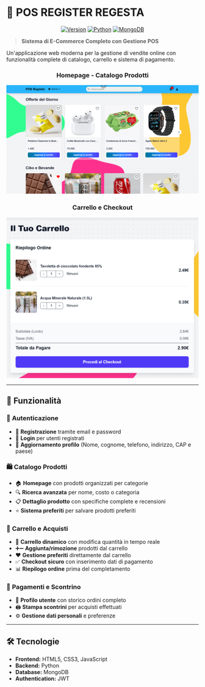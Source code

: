 # 🏪 POS REGISTER REGESTA
<div align="center">

[![Version](https://img.shields.io/badge/version-1.0.0-blue)]()
[![Python](https://img.shields.io/badge/python-3.8+-blue)]()
[![MongoDB](https://img.shields.io/badge/MongoDB-4.4+-green)]()

</div>

> **Sistema di E-Commerce Completo con Gestione POS**

Un'applicazione web moderna per la gestione di vendite online con funzionalità complete di catalogo, carrello e sistema di pagamento.

<div align="center">

### Homepage - Catalogo Prodotti
![Homepage](frontend/src/lib/assets/Screenshot1.png)

### Carrello e Checkout
![Cart](frontend/src/lib/assets/Screenshot2.png)

</div>

---

## 🚀 Funzionalità

### 🔐 **Autenticazione**
- 📧 **Registrazione** tramite email e password
- 🔑 **Login** per utenti registrati
- 👤 **Aggiornamento profilo** (Nome, cognome, telefono, indirizzo, CAP e paese)

### 🛍️ **Catalogo Prodotti**
- 🏠 **Homepage** con prodotti organizzati per categorie
- 🔍 **Ricerca avanzata** per nome, costo o categoria
- 📋 **Dettaglio prodotto** con specifiche complete e recensioni
- ⭐ **Sistema preferiti** per salvare prodotti preferiti

### 🛒 **Carrello e Acquisti**
- 🎯 **Carrello dinamico** con modifica quantità in tempo reale
- ➕➖ **Aggiunta/rimozione** prodotti dal carrello
- ❤️ **Gestione preferiti** direttamente dal carrello
- ✅ **Checkout sicuro** con inserimento dati di pagamento
- 📊 **Riepilogo ordine** prima del completamento

### 🧾 **Pagamenti e Scontrino**
- 📄 **Profilo utente** con storico ordini completo
- 🖨️ **Stampa scontrini** per acquisti effettuati
- ⚙️ **Gestione dati personali** e preferenze

---

## 🛠️ Tecnologie

- **Frontend:** HTML5, CSS3, JavaScript
- **Backend:** Python
- **Database:** MongoDB
- **Authentication:** JWT



